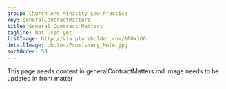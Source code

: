 ```yaml
---
group: Church And Ministry Law Practice
key: generalContractMatters
title: General Contract Matters
tagline: Not used yet
listImage: http://via.placeholder.com/100x100
detailImage: photos/Promissory_Note.jpg
sortOrder: 50
---
```

This page needs content in generalContractMatters.md
image needs to be updated in front matter

